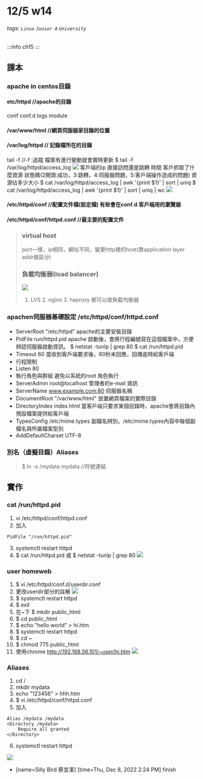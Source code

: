 # 12/5 w14
###### tags: `Linux` `Junior A` `University`

:::info
ch15
:::
## 課本
### apache in centos目錄
#### etc/httpd //apache的目錄
conf conf.d logs module
#### /var/www/html //網頁伺服器家目錄的位置
#### /var/log/httpd // 記錄檔所在的目錄
tail -f //-f :追蹤 檔案有進行變動就會實時更新
$ tail -f /var/log/httpd/access_log
![](https://i.imgur.com/zuVNNK5.png)
客戶端的ip 直接訪問還是跳轉 時間 客戶抓取了什麼資源 狀態碼(2開頭:成功，3:跳轉，4:伺服器問題，5:客戶端操作造成的問題) 資源佔多少大小
$ cat /var/log/httpd/access_log | awk '{print $1}' | sort | uniq
$ cat /var/log/httpd/access_log | awk '{print $1}' | sort | uniq | wc
![](https://i.imgur.com/U5Mrn20.png)
#### /etc/httpd/conf  //配置文件檔(設定檔) 有些會在conf.d 客戶端用的瀏覽器

#### /etc/httpd/conf/httpd.conf //最主要的配置文件
> ### virtual host
> port一樣，ip相同，網址不同，變更http裡的host(靠application layer addr做區分)
>### 負載均衡器(load balancer)
>![](https://i.imgur.com/h03S6qI.png)
>1. LVS 2. nginx 3. haproxy 都可以做負載均衡器
### apachen伺服器基礎設定  /etc/httpd/conf/httpd.conf 
* ServerRoot "/etc/httpd"
apache的主要安裝目錄
* PidFile run/httpd.pid
apache 啟動後，會將行程編號寫在這個檔案中，方便辨認伺服器啟動資訊。
$ netstat -tunlp | grep 80
$ cat /run/httpd.pid
* Timeout 60
當收到客戶端要求後，60秒未回應，回傳逾時給客戶端
* 行程限制
* Listen 80
* 執行角色與群組
避免以系統的root 角色執行
* ServerAdmin root@localhost
管理者的e-mail 資訊
* ServerName www.example.com:80
伺服器名稱
* DocumentRoot "/var/www/html"
放置網頁檔案的實際目錄
* DirectoryIndex index.html
當客戶端只要求某個目錄時，apache會將目錄內預設檔案提供給客戶端
* TypesConfig /etc/mime.types
副檔名辨別，/etc/mime.types內容中每個副檔名與所屬檔案型別
* AddDefaultCharset UTF-8
### 別名（虛擬目錄）Aliases
> $ ln -s /mydata mydata //符號連結

## 實作
### cat /run/httpd.pid
1. vi /etc/httpd/conf/httpd.conf
2. 加入
```
PidFile "/run/httpd.pid"
```
3. systemctl restart httpd
4. $ cat /run/httpd.pid 或 $ netstat -tunlp | grep 80
![](https://i.imgur.com/iFAfLwv.png)
### user homeweb
1. $ vi /etc/httpd/conf.d/userdir.conf
2. 更改userdir部分的註解
![](https://i.imgur.com/tSdxVAs.png)
3. $ systemctl restart httpd
4. $ exit
5. 在~下 $ mkdir public_html
6. $ cd public_html
7. $ echo "hello world" > hi.htm
8. $ systemctl restart httpd
9. $ cd ~
10. $ chmod 775 public_html
11. 使用chrome http://192.168.56.101/~user/hi.htm
![](https://i.imgur.com/cYoNLjU.png)
### Aliases
1. cd /
2. mkdir mydata
3. echo "123456" > hhh.htm
4. $ vi /etc/httpd/conf/httpd.conf
5. 加入
```
Alias /mydata /mydata
<Directory /mydata>
    Require all granted
</Directory>
```
6. systemctl restart httpd

![](https://i.imgur.com/YT96olK.png)

- [name=Silly Bird 蔡宜潔] [time=Thu, Dec 8, 2022 2:24 PM] finish
